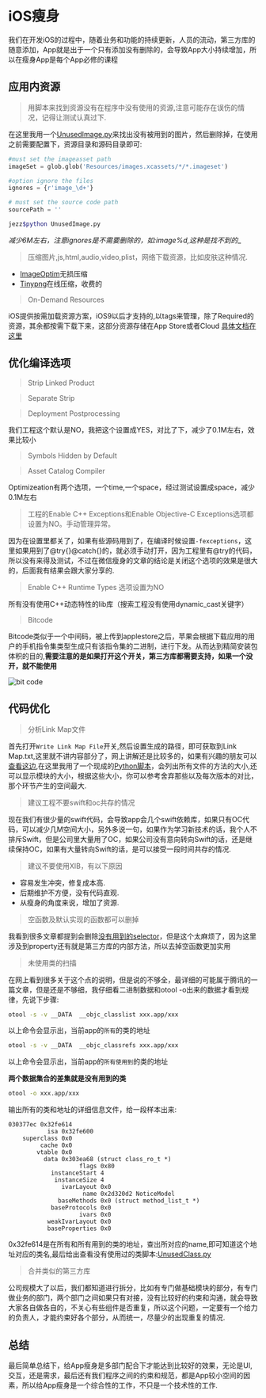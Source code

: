 # iOS瘦身
我们在开发iOS的过程中，随着业务和功能的持续更新，人员的流动，第三方库的随意添加，App就是出于一个只有添加没有删除的，会导致App大小持续增加，所以在瘦身App是每个App必修的课程

## 应用内资源

> 用脚本来找到资源没有在程序中没有使用的资源,注意可能存在误伤的情况，记得让测试认真过下.
    
在这里我用一个[UnusedImage.py](https://github.com/jezzmemo/iOSThin/blob/master/UnusedImage.py)来找出没有被用到的图片，然后删除掉，在使用之前需要配置下，资源目录和源码目录即可:
```python
#must set the imageasset path
imageSet = glob.glob('Resources/images.xcassets/*/*.imageset')

#option ignore the files
ignores = {r'image_\d+'}

# must set the source code path
sourcePath = ''
```
```sh
jezz$python UnusedImage.py
```

__减少6M左右，注意ignores是不需要删除的，如:image_%d,这种是找不到的__

> 压缩图片,js,html,audio,video,plist，网络下载资源，比如皮肤这种情况.

- [ImageOptim](https://imageoptim.com/)无损压缩
- [Tinypng](https://tinypng.com/)在线压缩，收费的
    
> On-Demand Resources

iOS提供按需加载资源方案，iOS9以后才支持的,以tags来管理，除了Required的资源，其余都按需下载下来，这部分资源存储在App Store或者Cloud
[具体文档在这里](https://developer.apple.com/library/content/documentation/FileManagement/Conceptual/On_Demand_Resources_Guide/index.html#//apple_ref/doc/uid/TP40015083-CH2-SW1)

## 优化编译选项

> Strip Linked Product

> Separate Strip
    
> Deployment Postprocessing

我们工程这个默认是NO，我把这个设置成YES，对比了下，减少了0.1M左右，效果比较小
    
> Symbols Hidden by Default

> Asset Catalog Compiler

Optimizeation有两个选项，一个time,一个space，经过测试设置成space，减少0.1M左右

> 工程的Enable C++ Exceptions和Enable Objective-C Exceptions选项都设置为NO。手动管理异常。

因为在设置里都关了，如果有些源码用到了，在编译时候设置`-fexceptions`，这里如果用到了@try{}@catch{}的，就必须手动打开，因为工程里有@try的代码，所以没有来得及测试，不过在微信瘦身的文章的结论是关闭这个选项的效果是很大的，后面我有结果会跟大家分享的.

> Enable C++ Runtime Types 选项设置为NO

所有没有使用C++动态特性的lib库（搜索工程没有使用dynamic_cast关键字）

> Bitcode

Bitcode类似于一个中间码，被上传到applestore之后，苹果会根据下载应用的用户的手机指令集类型生成只有该指令集的二进制，进行下发。从而达到精简安装包体积的目的,__需要注意的是如果打开这个开关，第三方库都需要支持，如果一个没开，就不能使用__

![bit code](https://lowlevelbits.org/img/bitcode-demystified/app_thinning.png)
    

## 代码优化
> 分析Link Map文件

首先打开`Write Link Map File`开关,然后设置生成的路径，即可获取到Link Map.txt,这里就不讲内容部分了，网上讲解还是比较多的，如果有兴趣的朋友可以[查看这边](http://blog.cnbang.net/tech/2296/),在这里我用了一个现成的[Python脚本](https://github.com/jezzmemo/iOSThin/blob/master/ScanLinkMap.py)，会列出所有文件的方法的大小,还可以显示模块的大小，根据这些大小，你可以参考舍弃那些以及每次版本的对比，那个环节产生的空间最大.

> 建议工程不要swift和oc共存的情况

现在我们有很少量的swift代码，会导致app会几个swift依赖库，如果只有OC代码，可以减少几M空间大小，另外多说一句，如果作为学习新技术的话，我个人不排斥Swift，但是公司里大量用了OC，如果公司没有意向转向Swift的话，还是继续保持OC，如果有大量转向Swift的话，是可以接受一段时间共存的情况.

> 建议不要使用XIB，有以下原因

* 容易发生冲突，修复成本高.
* 后期维护不方便，没有代码直观.
* 从瘦身的角度来说，增加了资源.


> 空函数及默认实现的函数都可以删掉

我看到很多文章都提到会删除[没有用到的selector](https://github.com/nst/objc_cover/blob/master/objc_cover.py)，但是这个太麻烦了，因为这里涉及到property还有就是第三方库的内部方法，所以去掉空函数更加实用

> 未使用类的扫描

在网上看到很多关于这个点的说明，但是说的不够全，最详细的可能属于腾讯的一篇文章，但是还是不够细，我仔细看二进制数据和otool -o出来的数据才看到规律，先说下步骤:

```sh
otool -s -v __DATA	__objc_classlist xxx.app/xxx
```
以上命令会显示出，当前app的`所有`的类的地址

```sh
otool -s -v __DATA	__objc_classrefs xxx.app/xxx
```
以上命令会显示出，当前app的`所有使用到`的类的地址

__两个数据集合的差集就是没有用到的类__

```sh
otool -o xxx.app/xxx
```
输出所有的类和地址的详细信息文件，给一段样本出来:
```
030377ec 0x32fe614
           isa 0x32fe600
    superclass 0x0
         cache 0x0
        vtable 0x0
          data 0x303ea68 (struct class_ro_t *)
                    flags 0x80
            instanceStart 4
             instanceSize 4
               ivarLayout 0x0
                     name 0x2d320d2 NoticeModel
              baseMethods 0x0 (struct method_list_t *)
            baseProtocols 0x0
                    ivars 0x0
           weakIvarLayout 0x0
           baseProperties 0x0
```
0x32fe614是在所有和所有用到的类的地址，查出所对应的name,即可知道这个地址对应的类名,最后给出查看没有使用过的类脚本:[UnusedClass.py](https://github.com/jezzmemo/iOSThin/blob/master/UnusedClass.py)

> 合并类似的第三方库

公司规模大了以后，我们都知道进行拆分，比如有专门做基础模块的部分，有专门做业务的部门，两个部门之间如果只有对接，没有比较好的约束和沟通，就会导致大家各自做各自的，不关心有些组件是否重复，所以这个问题，一定要有一个给力的负责人，才能约束好各个部分，从而统一，尽量少的出现重复的情况.

## 总结

最后简单总结下，给App瘦身是多部门配合下才能达到比较好的效果，无论是UI,交互，还是需求，最后还有我们程序之间的约束和规范，都是App较小空间的因素，所以给App瘦身是一个综合性的工作，不只是一个技术性的工作.
